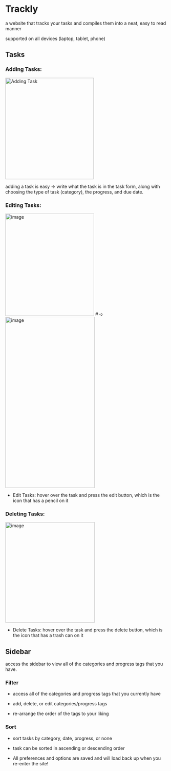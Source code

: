 # Trackly

a website that tracks your tasks and compiles them into a neat, easy to read manner

supported on all devices (laptop, tablet, phone)

## Tasks

### Adding Tasks:
 <img width="276" height="316" alt="Adding Task" src="https://github.com/user-attachments/assets/012c504c-17a3-4abc-8ebe-124ddb59b11b" /> 
 
adding a task is easy -> write what the task is in the task form, along with choosing the type of task (category), the progress,
and due date. 




### Editing Tasks:

<img width="277" height="319" alt="image" src="https://github.com/user-attachments/assets/646f6cac-0516-4918-85df-31989234b63f" /> # ➪
<img width="279" height="533" alt="image" src="https://github.com/user-attachments/assets/4a1db217-4ce9-4697-a9a5-216c71f84135" />

- Edit Tasks: hover over the task and press the edit button, which is the icon that has a pencil on it

### Deleting Tasks:

<img width="279" height="313" alt="image" src="https://github.com/user-attachments/assets/de0face8-c5c2-4074-ae75-d3ed3b2b1727" />

- Delete Tasks: hover over the task and press the delete button, which is the icon that has a trash can on it

## Sidebar

access the sidebar to view all of the categories and progress tags that you have.

### Filter

- access all of the categories and progress tags that you currently have

- add, delete, or edit categories/progress tags

- re-arrange the order of the tags to your liking

### Sort

- sort tasks by category, date, progress, or none

- task can be sorted in ascending or descending order

- All preferences and options are saved and will load back up when you re-enter the site!
